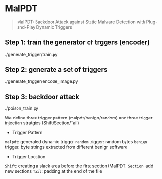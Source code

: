 # MalPDT
> MalPDT: Backdoor Attack against Static Malware Detection with Plug-and-Play Dynamic Triggers

## Step 1: train the generator of trggers (encoder)
./generate_trigger/train.py

## Step 2: generate a set of triggers
./generate_trigger/encode_image.py

## Step 3: backdoor attack
./poison_train.py

We define three trigger pattern (malpdt/benign/random) and three trigger injection stratgies (Shift/Section/Tail)
- Trigger Pattern
  
`malpdt`: generated dynamic trigger
`random` trigger: random bytes
`benign` trigger: byte strings extracted from different benign software

- Trigger Location
  
`Shift`: creating a slack area before the first section (MalPDT)
`Section`: add new sections
`Tail`: padding at the end of the file
